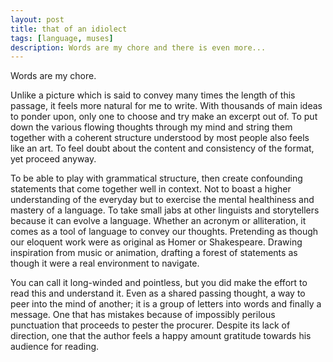 ```yaml
---
layout: post
title: that of an idiolect
tags: [language, muses]
description: Words are my chore and there is even more...
---
```


Words are my chore.

Unlike a picture which is said to convey many times the length of this passage, it feels more natural for me to write. With thousands of main ideas to ponder upon, only one to choose and try make an excerpt out of. To put down the various flowing thoughts through my mind and string them together with a coherent structure understood by most people also feels like an art. To feel doubt about the content and consistency of the format, yet proceed anyway.

To be able to play with grammatical structure, then create confounding statements that come together well in context. Not to boast a higher understanding of the everyday but to exercise the mental healthiness and mastery of a language. To take small jabs at other linguists and storytellers because it can evolve a language. Whether an acronym or alliteration, it comes as a tool of language to convey our thoughts. Pretending as though our eloquent work were as original as Homer or Shakespeare. Drawing inspiration from music or animation, drafting a forest of statements as though it were a real environment to navigate. 

You can call it long-winded and pointless, but you did make the effort to read this and understand it. Even as a shared passing thought, a way to peer into the mind of another; it is a group of letters into words and finally a message. One that has mistakes because of impossibly perilous punctuation that proceeds to pester the procurer. Despite its lack of direction, one that the author feels a happy amount gratitude towards his audience for reading.